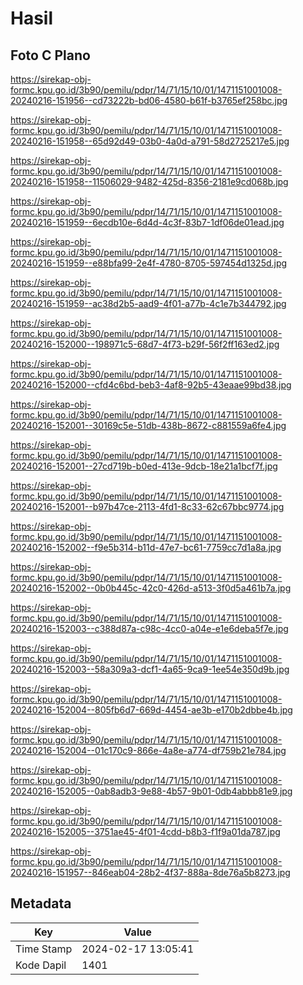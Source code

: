 # Hasil

## Foto C Plano

https://sirekap-obj-formc.kpu.go.id/3b90/pemilu/pdpr/14/71/15/10/01/1471151001008-20240216-151956--cd73222b-bd06-4580-b61f-b3765ef258bc.jpg

https://sirekap-obj-formc.kpu.go.id/3b90/pemilu/pdpr/14/71/15/10/01/1471151001008-20240216-151958--65d92d49-03b0-4a0d-a791-58d2725217e5.jpg

https://sirekap-obj-formc.kpu.go.id/3b90/pemilu/pdpr/14/71/15/10/01/1471151001008-20240216-151958--11506029-9482-425d-8356-2181e9cd068b.jpg

https://sirekap-obj-formc.kpu.go.id/3b90/pemilu/pdpr/14/71/15/10/01/1471151001008-20240216-151959--6ecdb10e-6d4d-4c3f-83b7-1df06de01ead.jpg

https://sirekap-obj-formc.kpu.go.id/3b90/pemilu/pdpr/14/71/15/10/01/1471151001008-20240216-151959--e88bfa99-2e4f-4780-8705-597454d1325d.jpg

https://sirekap-obj-formc.kpu.go.id/3b90/pemilu/pdpr/14/71/15/10/01/1471151001008-20240216-151959--ac38d2b5-aad9-4f01-a77b-4c1e7b344792.jpg

https://sirekap-obj-formc.kpu.go.id/3b90/pemilu/pdpr/14/71/15/10/01/1471151001008-20240216-152000--198971c5-68d7-4f73-b29f-56f2ff163ed2.jpg

https://sirekap-obj-formc.kpu.go.id/3b90/pemilu/pdpr/14/71/15/10/01/1471151001008-20240216-152000--cfd4c6bd-beb3-4af8-92b5-43eaae99bd38.jpg

https://sirekap-obj-formc.kpu.go.id/3b90/pemilu/pdpr/14/71/15/10/01/1471151001008-20240216-152001--30169c5e-51db-438b-8672-c881559a6fe4.jpg

https://sirekap-obj-formc.kpu.go.id/3b90/pemilu/pdpr/14/71/15/10/01/1471151001008-20240216-152001--27cd719b-b0ed-413e-9dcb-18e21a1bcf7f.jpg

https://sirekap-obj-formc.kpu.go.id/3b90/pemilu/pdpr/14/71/15/10/01/1471151001008-20240216-152001--b97b47ce-2113-4fd1-8c33-62c67bbc9774.jpg

https://sirekap-obj-formc.kpu.go.id/3b90/pemilu/pdpr/14/71/15/10/01/1471151001008-20240216-152002--f9e5b314-b11d-47e7-bc61-7759cc7d1a8a.jpg

https://sirekap-obj-formc.kpu.go.id/3b90/pemilu/pdpr/14/71/15/10/01/1471151001008-20240216-152002--0b0b445c-42c0-426d-a513-3f0d5a461b7a.jpg

https://sirekap-obj-formc.kpu.go.id/3b90/pemilu/pdpr/14/71/15/10/01/1471151001008-20240216-152003--c388d87a-c98c-4cc0-a04e-e1e6deba5f7e.jpg

https://sirekap-obj-formc.kpu.go.id/3b90/pemilu/pdpr/14/71/15/10/01/1471151001008-20240216-152003--58a309a3-dcf1-4a65-9ca9-1ee54e350d9b.jpg

https://sirekap-obj-formc.kpu.go.id/3b90/pemilu/pdpr/14/71/15/10/01/1471151001008-20240216-152004--805fb6d7-669d-4454-ae3b-e170b2dbbe4b.jpg

https://sirekap-obj-formc.kpu.go.id/3b90/pemilu/pdpr/14/71/15/10/01/1471151001008-20240216-152004--01c170c9-866e-4a8e-a774-df759b21e784.jpg

https://sirekap-obj-formc.kpu.go.id/3b90/pemilu/pdpr/14/71/15/10/01/1471151001008-20240216-152005--0ab8adb3-9e88-4b57-9b01-0db4abbb81e9.jpg

https://sirekap-obj-formc.kpu.go.id/3b90/pemilu/pdpr/14/71/15/10/01/1471151001008-20240216-152005--3751ae45-4f01-4cdd-b8b3-f1f9a01da787.jpg

https://sirekap-obj-formc.kpu.go.id/3b90/pemilu/pdpr/14/71/15/10/01/1471151001008-20240216-151957--846eab04-28b2-4f37-888a-8de76a5b8273.jpg


## Metadata

| Key        | Value               |
| ---------- | ------------------- |
| Time Stamp | 2024-02-17 13:05:41 |
| Kode Dapil | 1401                |



